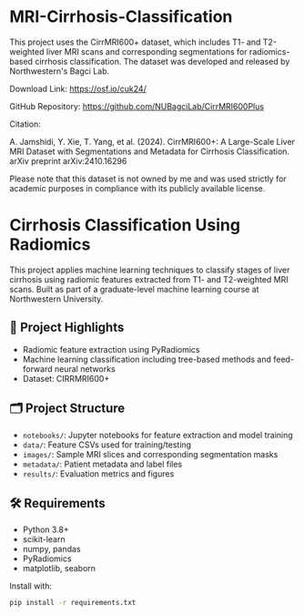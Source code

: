 # MRI-Cirrhosis-Classification

This project uses the CirrMRI600+ dataset, which includes T1- and T2-weighted liver MRI scans and corresponding segmentations for radiomics-based cirrhosis classification. The dataset was developed and released by Northwestern's Bagci Lab.

Download Link: https://osf.io/cuk24/

GitHub Repository: https://github.com/NUBagciLab/CirrMRI600Plus

Citation:

A. Jamshidi, Y. Xie, T. Yang, et al. (2024). CirrMRI600+: A Large-Scale Liver MRI Dataset with Segmentations and Metadata for Cirrhosis Classification. arXiv preprint arXiv:2410.16296

Please note that this dataset is not owned by me and was used strictly for academic purposes in compliance with its publicly available license.

# Cirrhosis Classification Using Radiomics

This project applies machine learning techniques to classify stages of liver cirrhosis using radiomic features extracted from T1- and T2-weighted MRI scans. Built as part of a graduate-level machine learning course at Northwestern University.

## 🧠 Project Highlights
- Radiomic feature extraction using PyRadiomics
- Machine learning classification including tree-based methods and feed-forward neural networks
- Dataset: CIRRMRI600+

## 🗂️ Project Structure
- `notebooks/`: Jupyter notebooks for feature extraction and model training
- `data/`: Feature CSVs used for training/testing
- `images/`: Sample MRI slices and corresponding segmentation masks
- `metadata/`: Patient metadata and label files
- `results/`: Evaluation metrics and figures

## 🛠️ Requirements
- Python 3.8+
- scikit-learn
- numpy, pandas
- PyRadiomics
- matplotlib, seaborn

Install with:
```bash
pip install -r requirements.txt
